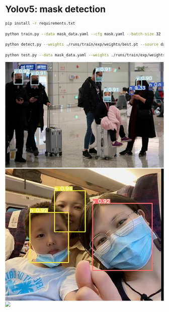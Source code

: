 # Yolov5: mask detection

```bash
pip install -r requirements.txt

python train.py --data mask_data.yaml --cfg mask.yaml --batch-size 32

python detect.py --weights ./runs/train/exp/weights/best.pt --source data/images --conf 0.25

python test.py --data mask_data.yaml --weights ./runs/train/exp/weights/best.pt
```

<img src="https://github.com/TtZJ2/yolov5-Mask-Detection/blob/main/runs/detect/4.jpg" width="900">
<img src="https://github.com/TtZJ2/yolov5-Mask-Detection/blob/main/runs/detect/a.jpg" width="900">
<img src="https://github.com/TtZJ2/yolov5-Mask-Detection/blob/main/runs/detect/OPC-C.jpg" width="900">

